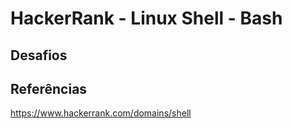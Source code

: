 # HackerRank - Linux Shell - Bash


## Desafios


## Referências
https://www.hackerrank.com/domains/shell